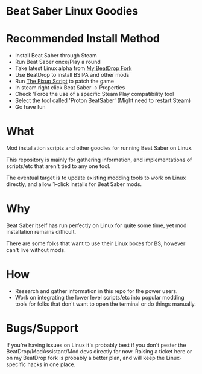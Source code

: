 # Beat Saber Linux Goodies

# Recommended Install Method
- Install Beat Saber through Steam
- Run Beat Saber once/Play a round
- Take latest Linux alpha from [My BeatDrop Fork](https://github.com/geefr/BeatDrop/releases) 
- Use BeatDrop to install BSIPA and other mods
- Run [The Fixup Script](https://github.com/geefr/beatsaber-linux-goodies/blob/master/scripts/bs-linux-modfix.sh) to patch the game
- In steam right click Beat Saber -> Properties
- Check 'Force the use of a specific Steam Play compatibility tool
- Select the tool called 'Proton BeatSaber' (Might need to restart Steam)
- Go have fun

# What
Mod installation scripts and other goodies for running Beat Saber on Linux.

This repository is mainly for gathering information, and implementations of scripts/etc that aren't tied to any one tool.

The eventual target is to update existing modding tools to work on Linux directly, and allow 1-click installs for Beat Saber mods.

# Why
Beat Saber itself has run perfectly on Linux for quite some time, yet mod installation remains difficult.

There are some folks that want to use their Linux boxes for BS, however can't live without mods.

# How
- Research and gather information in this repo for the power users.
- Work on integrating the lower level scripts/etc into popular modding tools for folks that don't want to open the terminal or do things manually.

# Bugs/Support
If you're having issues on Linux it's probably best if you don't pester the BeatDrop/ModAssistant/Mod devs directly for now.
Raising a ticket here or on my BeatDrop fork is probably a better plan, and will keep the Linux-specific hacks in one place.
